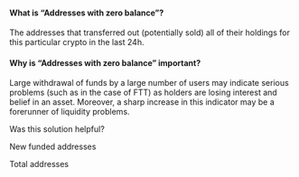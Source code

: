 #### What is “Addresses with zero balance”?

The addresses that transferred out (potentially sold) all of their holdings for this particular crypto in the last 24h.

#### Why is “Addresses with zero balance” important?

Large withdrawal of funds by a large number of users may indicate serious problems (such as in the case of FTT) as holders are losing interest and belief in an asset. Moreover, a sharp increase in this indicator may be a forerunner of liquidity problems.

Was this solution helpful?

New funded addresses

Total addresses